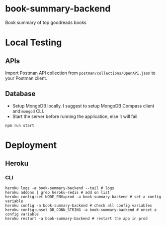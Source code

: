 # book-summary-backend
Book summary of top goodreads books

# Local Testing

## APIs
Import Postman API collection from `postman/collections/OpenAPI.json` to your Postman client.

## Database
* Setup MongoDB locally. I suggest to setup MongoDB Compass client and `mongod` CLI.
* Start the server before running the application, else it will fail.

`npm run start`

# Deployment

## Heroku

### CLI
```shell
heroku logs -a book-summary-backend --tail # logs
heroku addons | grep heroku-redis # add on list
heroku config:set NODE_ENV=prod -a book-summary-backend # set a config variable
heroku config -a book-summary-backend # check all config variables
heroku config:unset DB_CONN_STRING -a book-summary-backend # unset a config variable
heroku restart -a book-summary-backend # restart the app in prod
```